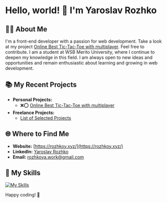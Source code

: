 # Hello, world! 👋 I'm Yaroslav Rozhko

## 👨‍💻 About Me

I'm a front-end developer with a passion for web development. Take a look  at my project [Online Best Tic-Tac-Toe with multiplayer](https://github.com/rozhkoy/best-tic-tac-toe). Feel free to contribute. I am a student at WSB Merito University, where I continue to deepen my knowledge in this field. I am always open to new ideas and opportunities and remain enthusiastic about learning and growing in web development.

## 📚 My Recent Projects

- **Personal Projects:**
    - ❌⭕ [Online Best Tic-Tac-Toe with multiplayer](https://github.com/rozhkoy/best-tic-tac-toe)
- **Freelance Projects:**
    - [List of Selected Projects](https://github.com/rozhkoy/projects)

## 🌐 Where to Find Me

- **Website:** [https://rozhkoy.xyz/](https://rozhkoy.xyz/)
- **LinkedIn:** [Yaroslav Rozhko](https://www.linkedin.com/in/yaroslav-rozhko)
- **Email:** [rozhkoya.work@gmail.com](mailto:rozhkoya.work@gmail.com)

## 💼 My Skills

[![My Skills](https://skillicons.dev/icons?i=react,ts,js,html,css,tailwind,astro,nodejs,postgres)](https://skillicons.dev)

Happy coding! 🚀
